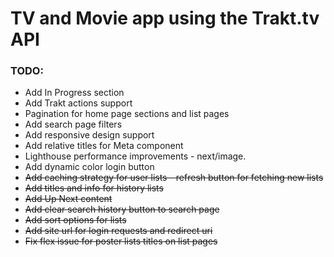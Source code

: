 # TV and Movie app using the Trakt.tv API

### TODO:

- Add In Progress section
- Add Trakt actions support
- Pagination for home page sections and list pages
- Add search page filters
- Add responsive design support
- Add relative titles for Meta component
- Lighthouse performance improvements - next/image.
- Add dynamic color login button
- ~~Add caching strategy for user lists - refresh button for fetching new lists~~
- ~~Add titles and info for history lists~~
- ~~Add Up Next content~~
- ~~Add clear search history button to search page~~
- ~~Add sort options for lists~~
- ~~Add site url for login requests and redirect uri~~
- ~~Fix flex issue for poster lists titles on list pages~~

